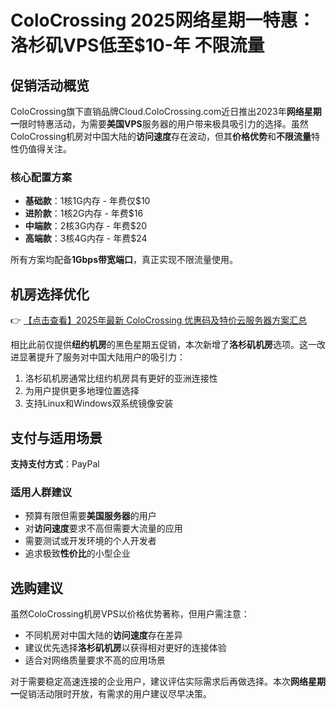 # ColoCrossing 2025网络星期一特惠：洛杉矶VPS低至$10-年 不限流量

## 促销活动概览

ColoCrossing旗下直销品牌Cloud.ColoCrossing.com近日推出2023年**网络星期一**限时特惠活动，为需要**美国VPS**服务器的用户带来极具吸引力的选择。虽然ColoCrossing机房对中国大陆的**访问速度**存在波动，但其**价格优势**和**不限流量**特性仍值得关注。

### 核心配置方案

- **基础款**：1核1G内存 - 年费仅$10
- **进阶款**：1核2G内存 - 年费$16
- **中端款**：2核3G内存 - 年费$20
- **高端款**：3核4G内存 - 年费$24

所有方案均配备**1Gbps带宽端口**，真正实现不限流量使用。

## 机房选择优化

👉 [【点击查看】2025年最新 ColoCrossing 优惠码及特价云服务器方案汇总](https://bit.ly/ColoCrossing)

相比此前仅提供**纽约机房**的黑色星期五促销，本次新增了**洛杉矶机房**选项。这一改进显著提升了服务对中国大陆用户的吸引力：

1. 洛杉矶机房通常比纽约机房具有更好的亚洲连接性
2. 为用户提供更多地理位置选择
3. 支持Linux和Windows双系统镜像安装

## 支付与适用场景

**支持支付方式**：PayPal

### 适用人群建议

- 预算有限但需要**美国服务器**的用户
- 对**访问速度**要求不高但需要大流量的应用
- 需要测试或开发环境的个人开发者
- 追求极致**性价比**的小型企业

## 选购建议

虽然ColoCrossing机房VPS以价格优势著称，但用户需注意：

- 不同机房对中国大陆的**访问速度**存在差异
- 建议优先选择**洛杉矶机房**以获得相对更好的连接体验
- 适合对网络质量要求不高的应用场景

对于需要稳定高速连接的企业用户，建议评估实际需求后再做选择。本次**网络星期一**促销活动限时开放，有需求的用户建议尽早决策。